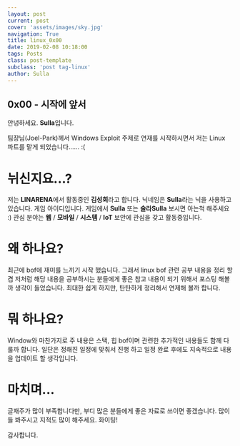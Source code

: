 ```yaml
---
layout: post
current: post
cover: 'assets/images/sky.jpg'
navigation: True
title: linux_0x00
date: 2019-02-08 10:18:00
tags: Posts
class: post-template
subclass: 'post tag-linux'
author: Sulla
---
```


## 0x00 - 시작에 앞서

안녕하세요. **Sulla**입니다.

팀장님(Joel-Park)께서 Windows Exploit 주제로 연재를 시작하시면서 저는 Linux 파트를 맡게 되었습니다…… :(

# 뉘신지요...?

저는 **LINARENA**에서 활동중인 **김성회**라고 합니다.
닉네임은 **Sulla**라는 닉을 사용하고있습니다. 게임 아이디입니다. 게임에서 **Sulla** 또는 **술라Sulla** 보시면 아는척 해주세요 :)
관심 분야는 **웹** / **모바일** / **시스템** / **IoT** 보안에 관심을 갖고 활동중입니다.

# 왜 하나요?

최근에 bof에 재미를 느끼기 시작 했습니다. 그래서 linux bof 관련 공부 내용을 정리 할 겸 저처럼 해당 내용을 공부하시는 분들에게 좋은 참고 내용이 되기 위해서 포스팅 해볼까 생각이 들었습니다. 
최대한 쉽게 하지만, 탄탄하게 정리해서 연제해 볼까 합니다.

# 뭐 하나요?

Window와 마찬가지로 주 내용은 스택, 힙 bof이며 관련한 추가적인 내용들도 함께 다룰까 합니다. 일단은 정해진 일정에 맞춰서 진행 하고 일정 완료 후에도 지속적으로 내용을 업데이트 할 생각입니다.

# 마치며...

글재주가 많이 부족합니다만, 부디 많은 분들에게 좋은 자료로 쓰이면 좋겠습니다. 
많이들 봐주시고 지적도 많이 해주세요. 화이팅!

감사합니다.
